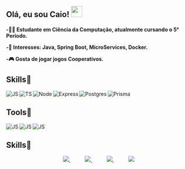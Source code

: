 
<!---
ciprianorepository2/ciprianorepository2 is a ✨ special ✨ repository because its `README.md` (this file) appears on your GitHub profile.
You can click the Preview link to take a look at your changes.
--->
<h2>Olá, eu sou Caio!
  <img src="https://raw.githubusercontent.com/iampavangandhi/iampavangandhi/master/gifs/Hi.gif" width="30px">
    </h2>
    
<!--<div>
  <a href="https://github.com/caiocipriano">
  <img height="150em" src="https://github-readme-stats.vercel.app/api?username=caiocipriano&show_icons=true&theme=prussian&include_all_commits=true&count_private=true"/>
  <img height="150em" src="https://github-readme-stats.vercel.app/api/top-langs/?username=caiocipriano&layout=compact&langs_count=7&theme=prussian "/>
</div> -->
  
<h4>  
<p>-👨‍🎓 Estudante em Ciência da Computação, atualmente cursando o 5° Período.
<p>-🎯 Interesses: Java, Spring Boot, MicroServices, Docker.
<p>-🎮 Gosta de jogar jogos Cooperativos.
 </h4>

<h2>Skills🎯</h2>
<div align="center">
  <img align="left" alt="JS" src="https://img.shields.io/badge/JavaScript-F7DF1E?style=for-the-badge&logo=javascript&logoColor=black"/>
  <img align="left" alt="TS" src="https://img.shields.io/badge/TypeScript-007ACC?style=for-the-badge&logo=typescript&logoColor=white"/>
  <img align="left" alt="Node" src="https://img.shields.io/badge/Node.js-43853D?style=for-the-badge&logo=node.js&logoColor=white"/>
  <img align="left" alt="Express" src="https://img.shields.io/badge/PostgreSQL-316192?style=for-the-badge&logo=postgresql&logoColor=white"/>
  <img align="left" alt="Postgres" src="https://img.shields.io/badge/Jest-323330?style=for-the-badge&logo=Jest&logoColor=white"/>
  <img align="left" alt="Prisma" src="https://img.shields.io/badge/Prisma-3982CE?style=for-the-badge&logo=Prisma&logoColor=white"/>
</div> 
<br>
<h2>Tools🎯</h2>
<div>
<img align="left" alt="JS" src="https://img.shields.io/badge/GIT-E44C30?style=for-the-badge&logo=git&logoColor=white"/>
<img align="left" alt="JS" src="https://img.shields.io/badge/JavaScript-F7DF1E?style=for-the-badge&logo=javascript&logoColor=black"/>
<img align="left" alt="JS" src="https://img.shields.io/badge/JavaScript-F7DF1E?style=for-the-badge&logo=javascript&logoColor=black"/>
</div>
<br>
<h2>Skills🎯</h2>
<p align="center">
    <a href="https://github.com/caiocipriano">
        <img src="https://img.shields.io/badge/github-%23100000.svg?&style=for-the-badge&logo=github&logoColor=white&link=mailto:https://github.com/caiocipriano">
    </a>
   &nbsp;&nbsp;&nbsp;&nbsp;&nbsp;&nbsp;&nbsp;&nbsp;&nbsp;
    <a href="mailto:caio.silvax@hotmail.com">
       <img src="https://img.shields.io/badge/Microsoft_Outlook-0078D4?style=for-the-badge&logo=microsoft-outlook&logoColor=white">
    </a>
  &nbsp;&nbsp;&nbsp;&nbsp;&nbsp;&nbsp;&nbsp;&nbsp;&nbsp;
  <a href="https://www.linkedin.com/in/caio-cipriano">
        <img src="https://img.shields.io/badge/linkedin-%230077B5.svg?&style=for-the-badge&logo=linkedin&logoColor=white&link=mailto:https://www.linkedin.com/in/caio-cipriano/">
    </a>
    &nbsp;&nbsp;&nbsp;&nbsp;&nbsp;&nbsp;&nbsp;&nbsp;&nbsp;
    <a href="https://discord.gg/6XmPrUYX2">
        <img src="https://img.shields.io/badge/Discord-7289DA?style=for-the-badge&logo=discord&logoColor=white">
    </a>
  
  
